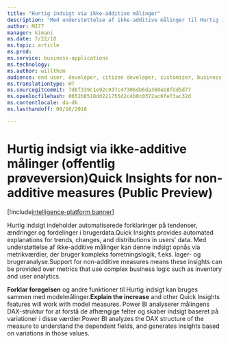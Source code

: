 ```yaml
---
title: "Hurtig indsigt via ikke-additive målinger"
description: "Med understøttelse af ikke-additive målinger til Hurtig indsigt kan denne indsigt opnås via metrikværdier, der bruger kompleks forretningslogik, f.eks. lager- og brugeranalyse"
author: MI77
manager: kimani
ms.date: 7/22/18
ms.topic: article
ms.prod: 
ms.service: business-applications
ms.technology: 
ms.author: willthom
audience: end user, developer, citizen developer, customizer, business analyst, IT pro
ms.translationtype: HT
ms.sourcegitcommit: 7d6f339c1e92c937c47306db6da360eb8fdd5d77
ms.openlocfilehash: 0652b0518dd221755d2c4b0c0372ac6fef3ac32d
ms.contentlocale: da-dk
ms.lasthandoff: 08/16/2018

---
```


# <a name="quick-insights-for-non-additive-measures-public-preview"></a><span data-ttu-id="2f200-103">Hurtig indsigt via ikke-additive målinger (offentlig prøveversion)</span><span class="sxs-lookup"><span data-stu-id="2f200-103">Quick Insights for non-additive measures (Public Preview)</span></span>

[!include[intelligence-platform banner](../../includes/intelligence-platform.md)]

<span data-ttu-id="2f200-104">Hurtig indsigt indeholder automatiserede forklaringer på tendenser, ændringer og fordelinger i brugerdata.</span><span class="sxs-lookup"><span data-stu-id="2f200-104">Quick Insights provides automated explanations for trends, changes, and distributions in users' data.</span></span> <span data-ttu-id="2f200-105">Med understøttelse af ikke-additive målinger kan denne indsigt opnås via metrikværdier, der bruger kompleks forretningslogik, f.eks. lager- og brugeranalyse.</span><span class="sxs-lookup"><span data-stu-id="2f200-105">Support for non-additive measures means these insights can be provided over metrics that use complex business logic such as inventory and user analytics.</span></span> 

<span data-ttu-id="2f200-106">**Forklar forøgelsen** og andre funktioner til Hurtig indsigt kan bruges sammen med modelmålinger.</span><span class="sxs-lookup"><span data-stu-id="2f200-106">**Explain the increase** and other Quick Insights features will work with model measures.</span></span> <span data-ttu-id="2f200-107">Power BI analyserer målingens DAX-struktur for at forstå de afhængige felter og skaber indsigt baseret på variationer i disse værdier.</span><span class="sxs-lookup"><span data-stu-id="2f200-107">Power BI analyzes the DAX structure of the measure to understand the dependent fields, and generates insights based on variations in those values.</span></span>

<!--
### Who uses this feature
This feature is intended for all report users. It works without any additional setup. 
## Status
### Development status
In development
#### Target timeframe
October ‘18
-->

